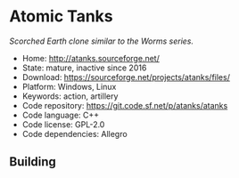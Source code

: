 # Atomic Tanks

_Scorched Earth clone similar to the Worms series._

- Home: http://atanks.sourceforge.net/
- State: mature, inactive since 2016 
- Download: https://sourceforge.net/projects/atanks/files/
- Platform: Windows, Linux
- Keywords: action, artillery
- Code repository: https://git.code.sf.net/p/atanks/atanks
- Code language: C++
- Code license: GPL-2.0
- Code dependencies: Allegro

## Building


